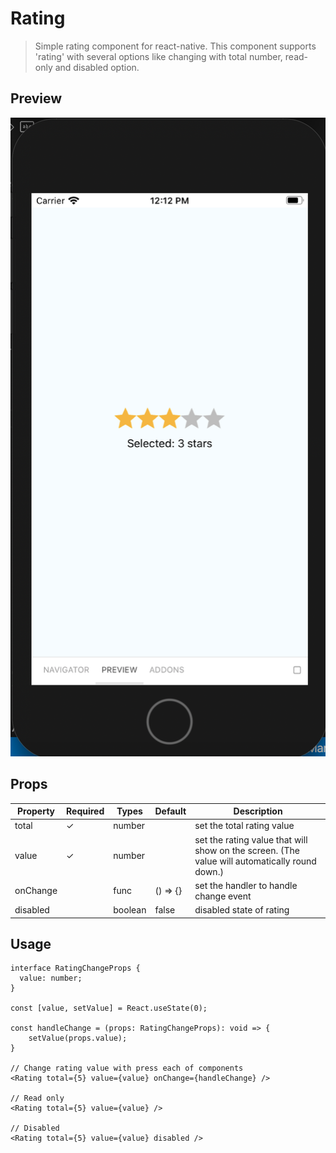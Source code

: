 # Rating

> Simple rating component for react-native. This component supports 'rating' with several options like changing with total number, read-only and disabled option.

## Preview
![rating-ios-test-image](../__assets__/rating-img.png)
  
## Props

| Property | Required | Types   | Default  | Description                |
| -------- | --------- | ------- | -------- | -------------------------- |
| total    | ✓         | number  |         | set the total rating value |
| value    | ✓         | number  |         | set the rating value that will show on the screen. (The value will automatically round down.) |
| onChange |           | func    | () => {} | set the handler to handle change event |
| disabled |           | boolean | false    | disabled state of rating   |

## Usage

```
interface RatingChangeProps {
  value: number;
}

const [value, setValue] = React.useState(0);

const handleChange = (props: RatingChangeProps): void => {
    setValue(props.value);
}

// Change rating value with press each of components
<Rating total={5} value={value} onChange={handleChange} />

// Read only
<Rating total={5} value={value} />

// Disabled
<Rating total={5} value={value} disabled />
```